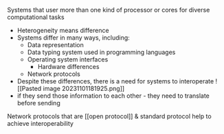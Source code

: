 Systems that user more than one kind of processor or cores for diverse computational tasks
- Heterogeneity means difference
- Systems differ in many ways, including:
	- Data representation
	- Data typing system used in programming languages
	- Operating system interfaces
		- Hardware differences
	- Network protocols
- Despite these differences, there is a need for systems to interoperate
![[Pasted image 20231101181925.png]]
- if they send those information to each other - they need to translate before sending

Network protocols that are [[open protocol]] & standard protocol help to achieve interoperability
